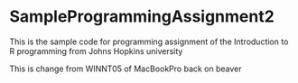 SampleProgrammingAssignment2
============================

This is the sample code for programming assignment of the Introduction to R programming from Johns Hopkins university


This is change from WINNT05 of MacBookPro 
back on beaver
